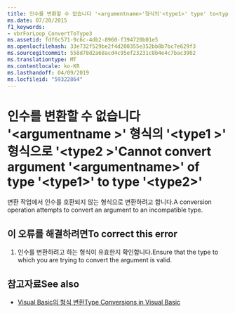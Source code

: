 ```yaml
---
title: 인수를 변환할 수 없습니다 '<argumentname>'형식의'<type1>' type' to<type2>'
ms.date: 07/20/2015
f1_keywords:
- vbrForLoop_ConvertToType3
ms.assetid: fdf6c571-9c6c-4db2-8960-f394720b01e5
ms.openlocfilehash: 33e732f529be2f4d200355e352bb8b7bc7e629f3
ms.sourcegitcommit: 558d78d2a68acd4c95ef23231c8b4e4c7bac3902
ms.translationtype: MT
ms.contentlocale: ko-KR
ms.lasthandoff: 04/09/2019
ms.locfileid: "59322864"
---
```

# <a name="cannot-convert-argument-argumentname-of-type-type1-to-type-type2"></a><span data-ttu-id="c4b0b-102">인수를 변환할 수 없습니다 '\<argumentname >' 형식의 '\<type1 >' 형식으로 '\<type2 >'</span><span class="sxs-lookup"><span data-stu-id="c4b0b-102">Cannot convert argument '\<argumentname>' of type '\<type1>' to type '\<type2>'</span></span>
<span data-ttu-id="c4b0b-103">변환 작업에서 인수를 호환되지 않는 형식으로 변환하려고 합니다.</span><span class="sxs-lookup"><span data-stu-id="c4b0b-103">A conversion operation attempts to convert an argument to an incompatible type.</span></span>  
  
## <a name="to-correct-this-error"></a><span data-ttu-id="c4b0b-104">이 오류를 해결하려면</span><span class="sxs-lookup"><span data-stu-id="c4b0b-104">To correct this error</span></span>  
  
1. <span data-ttu-id="c4b0b-105">인수를 변환하려고 하는 형식이 유효한지 확인합니다.</span><span class="sxs-lookup"><span data-stu-id="c4b0b-105">Ensure that the type to which you are trying to convert the argument is valid.</span></span>  
  
## <a name="see-also"></a><span data-ttu-id="c4b0b-106">참고자료</span><span class="sxs-lookup"><span data-stu-id="c4b0b-106">See also</span></span>

- [<span data-ttu-id="c4b0b-107">Visual Basic의 형식 변환</span><span class="sxs-lookup"><span data-stu-id="c4b0b-107">Type Conversions in Visual Basic</span></span>](../../visual-basic/programming-guide/language-features/data-types/type-conversions.md)
